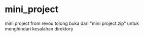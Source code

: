 # mini_project
mini project from revou
tolong buka dari "mini project.zip" untuk menghindari kesalahan direktory
